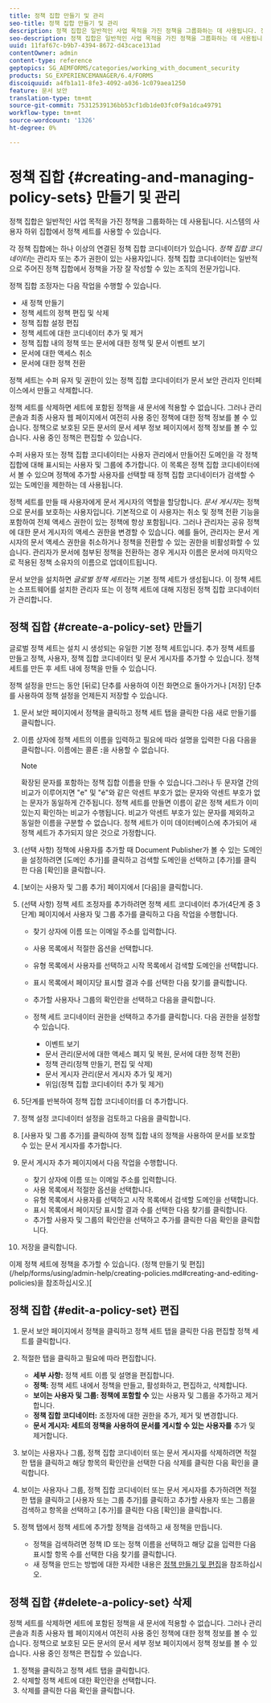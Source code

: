 ```yaml
---
title: 정책 집합 만들기 및 관리
seo-title: 정책 집합 만들기 및 관리
description: 정책 집합은 일반적인 사업 목적을 가진 정책을 그룹화하는 데 사용됩니다. 정책 세트에서 정책을 만들고 편집하고 삭제할 수 있습니다.
seo-description: 정책 집합은 일반적인 사업 목적을 가진 정책을 그룹화하는 데 사용됩니다. 정책 세트에서 정책을 만들고 편집하고 삭제할 수 있습니다.
uuid: 11faf67c-b9b7-4394-8672-d43cace131ad
contentOwner: admin
content-type: reference
geptopics: SG_AEMFORMS/categories/working_with_document_security
products: SG_EXPERIENCEMANAGER/6.4/FORMS
discoiquuid: a4fb1a11-8fe3-4092-a036-1c079aea1250
feature: 문서 보안
translation-type: tm+mt
source-git-commit: 75312539136bb53cf1db1de03fc0f9a1dca49791
workflow-type: tm+mt
source-wordcount: '1326'
ht-degree: 0%

---
```



# 정책 집합 {#creating-and-managing-policy-sets} 만들기 및 관리

정책 집합은 일반적인 사업 목적을 가진 정책을 그룹화하는 데 사용됩니다. 시스템의 사용자 하위 집합에서 정책 세트를 사용할 수 있습니다.

각 정책 집합에는 하나 이상의 연결된 정책 집합 코디네이터가 있습니다. *정책 집합 코디네이터*&#x200B;는 관리자 또는 추가 권한이 있는 사용자입니다. 정책 집합 코디네이터는 일반적으로 주어진 정책 집합에서 정책을 가장 잘 작성할 수 있는 조직의 전문가입니다.

정책 집합 조정자는 다음 작업을 수행할 수 있습니다.

* 새 정책 만들기
* 정책 세트의 정책 편집 및 삭제
* 정책 집합 설정 편집
* 정책 세트에 대한 코디네이터 추가 및 제거
* 정책 집합 내의 정책 또는 문서에 대한 정책 및 문서 이벤트 보기
* 문서에 대한 액세스 취소
* 문서에 대한 정책 전환

정책 세트는 수퍼 유저 및 권한이 있는 정책 집합 코디네이터가 문서 보안 관리자 인터페이스에서 만들고 삭제합니다.

정책 세트를 삭제하면 세트에 포함된 정책을 새 문서에 적용할 수 없습니다. 그러나 관리 콘솔과 최종 사용자 웹 페이지에서 여전히 사용 중인 정책에 대한 정책 정보를 볼 수 있습니다. 정책으로 보호된 모든 문서의 문서 세부 정보 페이지에서 정책 정보를 볼 수 있습니다. 사용 중인 정책은 편집할 수 있습니다.

수퍼 사용자 또는 정책 집합 코디네이터는 사용자 관리에서 만들어진 도메인을 각 정책 집합에 대해 표시되는 사용자 및 그룹에 추가합니다. 이 목록은 정책 집합 코디네이터에서 볼 수 있으며 정책에 추가할 사용자를 선택할 때 정책 집합 코디네이터가 검색할 수 있는 도메인을 제한하는 데 사용됩니다.

정책 세트를 만들 때 사용자에게 문서 게시자의 역할을 할당합니다. *문서 게시자*&#x200B;는 정책으로 문서를 보호하는 사용자입니다. 기본적으로 이 사용자는 취소 및 정책 전환 기능을 포함하여 전체 액세스 권한이 있는 정책에 항상 포함됩니다. 그러나 관리자는 공유 정책에 대한 문서 게시자의 액세스 권한을 변경할 수 있습니다. 예를 들어, 관리자는 문서 게시자의 문서 액세스 권한을 취소하거나 정책을 전환할 수 있는 권한을 비활성화할 수 있습니다. 관리자가 문서에 첨부된 정책을 전환하는 경우 게시자 이름은 문서에 마지막으로 적용된 정책 소유자의 이름으로 업데이트됩니다.

문서 보안을 설치하면 *글로벌 정책 세트*&#x200B;라는 기본 정책 세트가 생성됩니다. 이 정책 세트는 소프트웨어를 설치한 관리자 또는 이 정책 세트에 대해 지정된 정책 집합 코디네이터가 관리합니다.

## 정책 집합 {#create-a-policy-set} 만들기

글로벌 정책 세트는 설치 시 생성되는 유일한 기본 정책 세트입니다. 추가 정책 세트를 만들고 정책, 사용자, 정책 집합 코디네이터 및 문서 게시자를 추가할 수 있습니다. 정책 세트를 만든 후 세트 내에 정책을 만들 수 있습니다.

정책 설정을 만드는 동안 [뒤로] 단추를 사용하여 이전 화면으로 돌아가거나 [저장] 단추를 사용하여 정책 설정을 언제든지 저장할 수 있습니다.

1. 문서 보안 페이지에서 정책을 클릭하고 정책 세트 탭을 클릭한 다음 새로 만들기를 클릭합니다.
1. 이름 상자에 정책 세트의 이름을 입력하고 필요에 따라 설명을 입력한 다음 다음을 클릭합니다. 이름에는 콜론 **:**&#x200B;을 사용할 수 없습니다.

   >[!NOTE]
   >
   >확장된 문자를 포함하는 정책 집합 이름을 만들 수 있습니다.그러나 두 문자열 간의 비교가 이루어지면 &quot;e&quot; 및 &quot;é&quot;와 같은 악센트 부호가 없는 문자와 악센트 부호가 없는 문자가 동일하게 간주됩니다. 정책 세트를 만들면 이름이 같은 정책 세트가 이미 있는지 확인하는 비교가 수행됩니다. 비교가 악센트 부호가 있는 문자를 제외하고 동일한 이름을 구분할 수 없습니다. 정책 세트가 이미 데이터베이스에 추가되어 새 정책 세트가 추가되지 않은 것으로 가정합니다.

1. (선택 사항) 정책에 사용자를 추가할 때 Document Publisher가 볼 수 있는 도메인을 설정하려면 [도메인 추가]를 클릭하고 검색할 도메인을 선택하고 [추가]를 클릭한 다음 [확인]을 클릭합니다.
1. [보이는 사용자 및 그룹 추가] 페이지에서 [다음]을 클릭합니다.
1. (선택 사항) 정책 세트 조정자를 추가하려면 정책 세트 코디네이터 추가(4단계 중 3단계) 페이지에서 사용자 및 그룹 추가를 클릭하고 다음 작업을 수행합니다.

   * 찾기 상자에 이름 또는 이메일 주소를 입력합니다.
   * 사용 목록에서 적절한 옵션을 선택합니다.
   * 유형 목록에서 사용자를 선택하고 시작 목록에서 검색할 도메인을 선택합니다.
   * 표시 목록에서 페이지당 표시할 결과 수를 선택한 다음 찾기를 클릭합니다.
   * 추가할 사용자나 그룹의 확인란을 선택하고 다음을 클릭합니다.
   * 정책 세트 코디네이터 권한을 선택하고 추가를 클릭합니다. 다음 권한을 설정할 수 있습니다.

      * 이벤트 보기
      * 문서 관리(문서에 대한 액세스 폐지 및 복원, 문서에 대한 정책 전환)
      * 정책 관리(정책 만들기, 편집 및 삭제)
      * 문서 게시자 관리(문서 게시자 추가 및 제거)
      * 위임(정책 집합 코디네이터 추가 및 제거)

1. 5단계를 반복하여 정책 집합 코디네이터를 더 추가합니다.
1. 정책 설정 코디네이터 설정을 검토하고 다음을 클릭합니다.
1. [사용자 및 그룹 추가]를 클릭하여 정책 집합 내의 정책을 사용하여 문서를 보호할 수 있는 문서 게시자를 추가합니다.
1. 문서 게시자 추가 페이지에서 다음 작업을 수행합니다.

   * 찾기 상자에 이름 또는 이메일 주소를 입력합니다.
   * 사용 목록에서 적절한 옵션을 선택합니다.
   * 유형 목록에서 사용자를 선택하고 시작 목록에서 검색할 도메인을 선택합니다.
   * 표시 목록에서 페이지당 표시할 결과 수를 선택한 다음 찾기를 클릭합니다.
   * 추가할 사용자 및 그룹의 확인란을 선택하고 추가를 클릭한 다음 확인을 클릭합니다.

1. 저장을 클릭합니다.

이제 정책 세트에 정책을 추가할 수 있습니다. (정책 만들기 및 편집](/help/forms/using/admin-help/creating-policies.md#creating-and-editing-policies)을 참조하십시오.)[

## 정책 집합 {#edit-a-policy-set} 편집

1. 문서 보안 페이지에서 정책을 클릭하고 정책 세트 탭을 클릭한 다음 편집할 정책 세트를 클릭합니다.
1. 적절한 탭을 클릭하고 필요에 따라 편집합니다.

   * **세부 사항:** 정책 세트 이름 및 설명을 편집합니다.
   * **정책:** 정책 세트 내에서 정책을 만들고, 활성화하고, 편집하고, 삭제합니다.
   * **보이는 사용자 및 그룹: 정책에 포함할 수** 있는 사용자 및 그룹을 추가하고 제거합니다.
   * **정책 집합 코디네이터:** 조정자에 대한 권한을 추가, 제거 및 변경합니다.
   * **문서 게시자: 세트의 정책을 사용하여 문서를 게시할 수 있는 사용자를** 추가 및 제거합니다.

1. 보이는 사용자나 그룹, 정책 집합 코디네이터 또는 문서 게시자를 삭제하려면 적절한 탭을 클릭하고 해당 항목의 확인란을 선택한 다음 삭제를 클릭한 다음 확인을 클릭합니다.
1. 보이는 사용자나 그룹, 정책 집합 코디네이터 또는 문서 게시자를 추가하려면 적절한 탭을 클릭하고 [사용자 또는 그룹 추가]를 클릭하고 추가할 사용자 또는 그룹을 검색하고 항목을 선택하고 [추가]를 클릭한 다음 [확인]을 클릭합니다.
1. 정책 탭에서 정책 세트에 추가할 정책을 검색하고 새 정책을 만듭니다.

   * 정책을 검색하려면 정책 ID 또는 정책 이름을 선택하고 해당 값을 입력한 다음 표시할 항목 수를 선택한 다음 찾기를 클릭합니다.
   * 새 정책을 만드는 방법에 대한 자세한 내용은 [정책 만들기 및 편집](/help/forms/using/admin-help/creating-policies.md#creating-and-editing-policies)을 참조하십시오.

## 정책 집합 {#delete-a-policy-set} 삭제

정책 세트를 삭제하면 세트에 포함된 정책을 새 문서에 적용할 수 없습니다. 그러나 관리 콘솔과 최종 사용자 웹 페이지에서 여전히 사용 중인 정책에 대한 정책 정보를 볼 수 있습니다. 정책으로 보호된 모든 문서의 문서 세부 정보 페이지에서 정책 정보를 볼 수 있습니다. 사용 중인 정책은 편집할 수 있습니다.

1. 정책을 클릭하고 정책 세트 탭을 클릭합니다.
1. 삭제할 정책 세트에 대한 확인란을 선택합니다.
1. 삭제를 클릭한 다음 확인을 클릭합니다.

